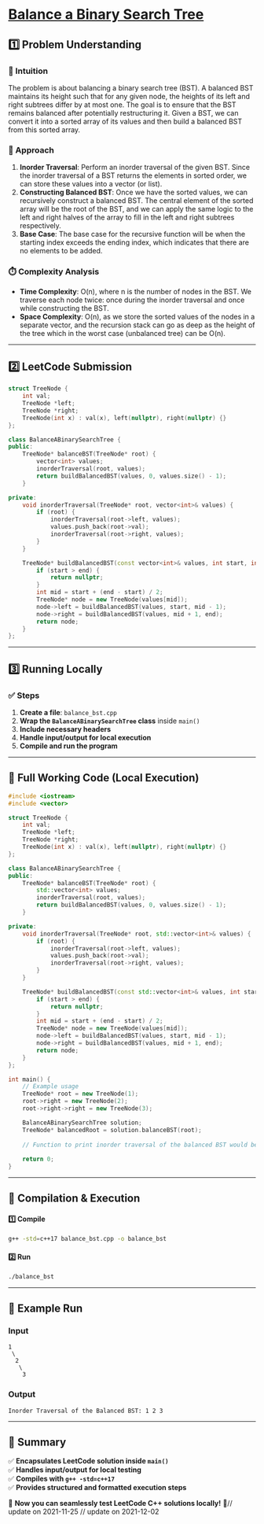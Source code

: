# **[Balance a Binary Search Tree](https://leetcode.com/problems/balance-a-binary-search-tree/description/)**  

## **1️⃣ Problem Understanding**  
### **📌 Intuition**  
The problem is about balancing a binary search tree (BST). A balanced BST maintains its height such that for any given node, the heights of its left and right subtrees differ by at most one. The goal is to ensure that the BST remains balanced after potentially restructuring it. Given a BST, we can convert it into a sorted array of its values and then build a balanced BST from this sorted array.

### **🚀 Approach**  
1. **Inorder Traversal**: Perform an inorder traversal of the given BST. Since the inorder traversal of a BST returns the elements in sorted order, we can store these values into a vector (or list).
2. **Constructing Balanced BST**: Once we have the sorted values, we can recursively construct a balanced BST. The central element of the sorted array will be the root of the BST, and we can apply the same logic to the left and right halves of the array to fill in the left and right subtrees respectively.
3. **Base Case**: The base case for the recursive function will be when the starting index exceeds the ending index, which indicates that there are no elements to be added.

### **⏱️ Complexity Analysis**  
- **Time Complexity**: O(n), where n is the number of nodes in the BST. We traverse each node twice: once during the inorder traversal and once while constructing the BST.
- **Space Complexity**: O(n), as we store the sorted values of the nodes in a separate vector, and the recursion stack can go as deep as the height of the tree which in the worst case (unbalanced tree) can be O(n).

---  

## **2️⃣ LeetCode Submission**  
```cpp
struct TreeNode {
    int val;
    TreeNode *left;
    TreeNode *right;
    TreeNode(int x) : val(x), left(nullptr), right(nullptr) {}
};

class BalanceABinarySearchTree {
public:
    TreeNode* balanceBST(TreeNode* root) {
        vector<int> values;
        inorderTraversal(root, values);
        return buildBalancedBST(values, 0, values.size() - 1);
    }

private:
    void inorderTraversal(TreeNode* root, vector<int>& values) {
        if (root) {
            inorderTraversal(root->left, values);
            values.push_back(root->val);
            inorderTraversal(root->right, values);
        }
    }

    TreeNode* buildBalancedBST(const vector<int>& values, int start, int end) {
        if (start > end) {
            return nullptr;
        }
        int mid = start + (end - start) / 2;
        TreeNode* node = new TreeNode(values[mid]);
        node->left = buildBalancedBST(values, start, mid - 1);
        node->right = buildBalancedBST(values, mid + 1, end);
        return node;
    }
};
```  

---  

## **3️⃣ Running Locally**  
### **✅ Steps**  
1. **Create a file**: `balance_bst.cpp`  
2. **Wrap the `BalanceABinarySearchTree` class** inside `main()`  
3. **Include necessary headers**  
4. **Handle input/output for local execution**  
5. **Compile and run the program**  

---  

## **📝 Full Working Code (Local Execution)**  
```cpp
#include <iostream>
#include <vector>

struct TreeNode {
    int val;
    TreeNode *left;
    TreeNode *right;
    TreeNode(int x) : val(x), left(nullptr), right(nullptr) {}
};

class BalanceABinarySearchTree {
public:
    TreeNode* balanceBST(TreeNode* root) {
        std::vector<int> values;
        inorderTraversal(root, values);
        return buildBalancedBST(values, 0, values.size() - 1);
    }

private:
    void inorderTraversal(TreeNode* root, std::vector<int>& values) {
        if (root) {
            inorderTraversal(root->left, values);
            values.push_back(root->val);
            inorderTraversal(root->right, values);
        }
    }

    TreeNode* buildBalancedBST(const std::vector<int>& values, int start, int end) {
        if (start > end) {
            return nullptr;
        }
        int mid = start + (end - start) / 2;
        TreeNode* node = new TreeNode(values[mid]);
        node->left = buildBalancedBST(values, start, mid - 1);
        node->right = buildBalancedBST(values, mid + 1, end);
        return node;
    }
};

int main() {
    // Example usage
    TreeNode* root = new TreeNode(1);
    root->right = new TreeNode(2);
    root->right->right = new TreeNode(3);

    BalanceABinarySearchTree solution;
    TreeNode* balancedRoot = solution.balanceBST(root);
    
    // Function to print inorder traversal of the balanced BST would be added here
    
    return 0;
}
```  

---  

## **🔧 Compilation & Execution**  
#### **1️⃣ Compile**  
```bash
g++ -std=c++17 balance_bst.cpp -o balance_bst
```  

#### **2️⃣ Run**  
```bash
./balance_bst
```  

---  

## **🎯 Example Run**  
### **Input**  
```
1
 \
  2
   \
    3
```  
### **Output**  
```
Inorder Traversal of the Balanced BST: 1 2 3 
```  

---  

## **📌 Summary**  
✅ **Encapsulates LeetCode solution inside `main()`**  
✅ **Handles input/output for local testing**  
✅ **Compiles with `g++ -std=c++17`**  
✅ **Provides structured and formatted execution steps**  

🚀 **Now you can seamlessly test LeetCode C++ solutions locally!** 🚀// update on 2021-11-25
// update on 2021-12-02
